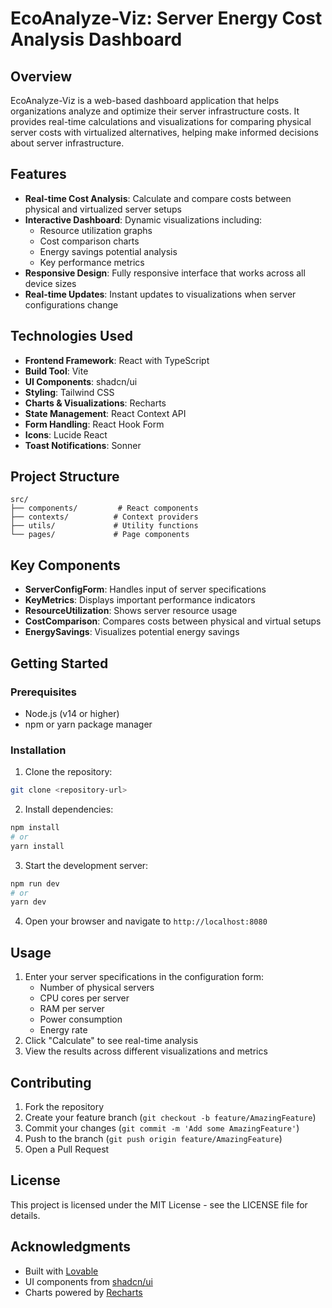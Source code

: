 # EcoAnalyze-Viz: Server Energy Cost Analysis Dashboard

## Overview
EcoAnalyze-Viz is a web-based dashboard application that helps organizations analyze and optimize their server infrastructure costs. It provides real-time calculations and visualizations for comparing physical server costs with virtualized alternatives, helping make informed decisions about server infrastructure.

## Features
- **Real-time Cost Analysis**: Calculate and compare costs between physical and virtualized server setups
- **Interactive Dashboard**: Dynamic visualizations including:
  - Resource utilization graphs
  - Cost comparison charts
  - Energy savings potential analysis
  - Key performance metrics
- **Responsive Design**: Fully responsive interface that works across all device sizes
- **Real-time Updates**: Instant updates to visualizations when server configurations change

## Technologies Used
- **Frontend Framework**: React with TypeScript
- **Build Tool**: Vite
- **UI Components**: shadcn/ui
- **Styling**: Tailwind CSS
- **Charts & Visualizations**: Recharts
- **State Management**: React Context API
- **Form Handling**: React Hook Form
- **Icons**: Lucide React
- **Toast Notifications**: Sonner

## Project Structure
```
src/
├── components/         # React components
├── contexts/          # Context providers
├── utils/             # Utility functions
└── pages/             # Page components
```

## Key Components
- **ServerConfigForm**: Handles input of server specifications
- **KeyMetrics**: Displays important performance indicators
- **ResourceUtilization**: Shows server resource usage
- **CostComparison**: Compares costs between physical and virtual setups
- **EnergySavings**: Visualizes potential energy savings

## Getting Started

### Prerequisites
- Node.js (v14 or higher)
- npm or yarn package manager

### Installation
1. Clone the repository:
```bash
git clone <repository-url>
```

2. Install dependencies:
```bash
npm install
# or
yarn install
```

3. Start the development server:
```bash
npm run dev
# or
yarn dev
```

4. Open your browser and navigate to `http://localhost:8080`

## Usage
1. Enter your server specifications in the configuration form:
   - Number of physical servers
   - CPU cores per server
   - RAM per server
   - Power consumption
   - Energy rate
2. Click "Calculate" to see real-time analysis
3. View the results across different visualizations and metrics

## Contributing
1. Fork the repository
2. Create your feature branch (`git checkout -b feature/AmazingFeature`)
3. Commit your changes (`git commit -m 'Add some AmazingFeature'`)
4. Push to the branch (`git push origin feature/AmazingFeature`)
5. Open a Pull Request

## License
This project is licensed under the MIT License - see the LICENSE file for details.

## Acknowledgments
- Built with [Lovable](https://lovable.dev)
- UI components from [shadcn/ui](https://ui.shadcn.com)
- Charts powered by [Recharts](https://recharts.org)